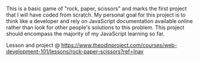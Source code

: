 This is a basic game of "rock, paper, scissors" and marks the first project that I will have coded from scratch.
My personal goal for this project is to think like a developer and rely on JavaScript documentation available online rather than look for other people's solutions to this problem. This project should encompass the majority of my JavaScript learning so far.

Lesson and project @ https://www.theodinproject.com/courses/web-development-101/lessons/rock-paper-scissors?ref=lnav